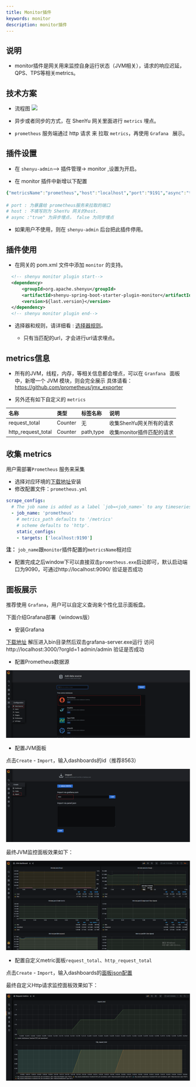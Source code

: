 ```yaml
---
title: Monitor插件
keywords: monitor
description: monitor插件
---
```


## 说明

* monitor插件是网关用来监控自身运行状态（JVM相关），请求的响应迟延，QPS、TPS等相关metrics。

## 技术方案

* 流程图
    ![](https://yu199195.github.io/images/soul/soul-metrics.png)

* 异步或者同步的方式，在 ShenYu 网关里面进行 `metrics` 埋点。

* `prometheus` 服务端通过 http 请求 来 拉取  `metrics`，再使用 `Grafana ` 展示。

## 插件设置

* 在 `shenyu-admin`--> 插件管理-> monitor ,设置为开启。

* 在 monitor 插件中新增以下配置

```yaml
{"metricsName":"prometheus","host":"localhost","port":"9191","async":"true"}

# port : 为暴露给 prometheus服务来拉取的端口
# host : 不填写则为 ShenYu 网关的host.
# async :"true" 为异步埋点， false 为同步埋点
```

* 如果用户不使用，则在 `shenyu-admin` 后台把此插件停用。

## 插件使用

* 在网关的 pom.xml 文件中添加 `monitor` 的支持。

```xml
  <!-- shenyu monitor plugin start-->
  <dependency>
      <groupId>org.apache.shenyu</groupId>
      <artifactId>shenyu-spring-boot-starter-plugin-monitor</artifactId>
      <version>${last.version}</version>
  </dependency>
  <!-- shenyu monitor plugin end-->
```
* 选择器和规则，请详细看 : [选择器规则](../selector-and-rule)。

   * 只有当匹配的url，才会进行url请求埋点。

## metrics信息

* 所有的JVM，线程，内存，等相关信息都会埋点，可以在 `Granfana ` 面板中，新增一个 JVM 模块，则会完全展示 具体请看：https://github.com/prometheus/jmx_exporter

* 另外还有如下自定义的 `metrics`

| 名称                      | 类型                  |标签名称       | 说明                  |
|:------------------------ |:--------------------- |:-------------|:-------------------- |
|request_total             |Counter                | 无           |收集ShenYu网关所有的请求 |
|http_request_total        |Counter                 | path,type    |收集monitor插件匹配的请求|

## 收集 metrics

用户需部署`Prometheus` 服务来采集

* 选择对应环境的[下载地址](https://prometheus.io/download/)安装
* 修改配置文件：`prometheus.yml`

 ```yaml
 scrape_configs:
   # The job name is added as a label `job=<job_name>` to any timeseries scraped from this config.
   - job_name: 'prometheus'
     # metrics_path defaults to '/metrics'
     # scheme defaults to 'http'.
     static_configs:
     - targets: ['localhost:9190']
 ```
**注：** `job_name`跟`monitor`插件配置的`metricsName`相对应

* 配置完成之后window下可以直接双击`prometheus.exe`启动即可，默认启动端口为9090，可通过http://localhost:9090/ 验证是否成功

## 面板展示

推荐使用 `Grafana`，用户可以自定义查询来个性化显示面板盘。

下面介绍Grafana部署（windows版）

* 安装Grafana

[下载地址](https://dl.grafana.com/oss/release/grafana-7.4.2.windows-amd64.zip) 解压进入bin目录然后双击grafana-server.exe运行 访问http://localhost:3000/?orgId=1 admin/admin 验证是否成功

* 配置Prometheus数据源

![](/img/shenyu/monitor/prometheus-datasource.png)

* 配置JVM面板

点击`Create` - `Import`，输入dashboards的id（推荐8563）

![](/img/shenyu/monitor/jvm-import.png)

最终JVM监控面板效果如下：

![](/img/shenyu/monitor/jvm.png)

* 配置自定义metric面板`request_total`、`http_request_total`

点击`Create` - `Import`，输入dashboards的[面板json配置](/img/shenyu/monitor/request_metric_dashboard.json)

最终自定义Http请求监控面板效果如下：

![](/img/shenyu/monitor/request-metric.png)


